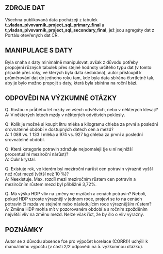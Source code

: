 <h2>ZDROJE DAT</h2>
<p>Všechna publikovaná data pocházejí z tabulek <strong>t_vladan_pivovarnik_project_sql_primary_final</strong> a <strong>t_vladan_pivovarnik_project_sql_secondary_final</strong>, jež jsou agregáty dat z Portálu otevřených dat ČR.</p>

<h2>MANIPULACE S DATY</h2>
<p>Byla snaha s daty minimálně manipulovat, avšak z důvodu potřeby propojení různých tabulek přes stejné hodnoty určitého typu dat (v tomto případě přes roky, ve kterých byla data sesbírána), autor přistoupil k průměrování dat do jednoho roku tam, kde byla data sbírána čtvrtletně tak, aby je bylo možno propojit s daty, která byla sbírána na roční bázi.</p>

<h2>ODPOVĚDI NA VÝZKUMNÉ OTÁZKY</h2>

<div>
    <p>Q: Rostou v průběhu let mzdy ve všech odvětvích, nebo v některých klesají?<br>
    A: V některých letech mzdy v některých odvětvích poklesly.</p>
    <p>Q: Kolik je možné si koupit litru mléka a kilogramu chleba za první a poslední srovnatelné období v dostupných datech cen a mezd?<br>
    A: 1 088 vs. 1 133 l mléka a 974 vs. 927 kg chleba za první a poslední srovnatelné období.</p>
    <p>Q: Která kategorie potravin zdražuje nejpomaleji (je u ní nejnižší procentuální meziroční nárůst)?<br>
    A: Cukr krystal.</p>
    <p>Q: Existuje rok, ve kterém byl meziroční nárůst cen potravin výrazně vyšší než růst mezd (větší než 10 %)?<br>
    A: Neexistuje. Max. rozdíl mezi meziročním růstem cen potravin a meziročním růstem mezd byl přibližně 3,72%.</p>
    <p>Q: Má výška HDP vliv na změny ve mzdách a cenách potravin? Neboli, pokud HDP vzroste výrazněji v jednom roce, projeví se to na cenách potravin či mzda ve stejném nebo následujícím roce výraznějším růstem?<br>
    A: Změna HDP mohla mít v pozorovaném období a s ročním zpožděním největší vliv na změnu mezd. Nelze však říct, že by šlo o vliv výrazný.</p>
</div>

<h2>POZNÁMKY</h2>
<p>Autor se z důvodu absence fce pro výpočet korelace (CORR()) uchýlil k manuálnímu výpočtu (v části 2/2 odpovědí na 5. výzkumnou otázku).</p>